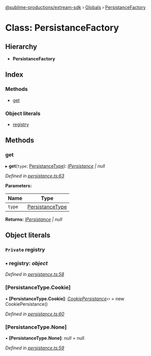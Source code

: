 [@sublime-productions/extream-sdk](../README.md) › [Globals](../globals.md) › [PersistanceFactory](persistancefactory.md)

# Class: PersistanceFactory

## Hierarchy

* **PersistanceFactory**

## Index

### Methods

* [get](persistancefactory.md#get)

### Object literals

* [registry](persistancefactory.md#private-registry)

## Methods

###  get

▸ **get**(`type`: [PersistanceType](../enums/persistancetype.md)): *[IPersistance](../interfaces/ipersistance.md) | null*

*Defined in [persistance.ts:63](https://github.com/Extream-SaaS/ex-sdk/blob/775f75c/src/persistance.ts#L63)*

**Parameters:**

Name | Type |
------ | ------ |
`type` | [PersistanceType](../enums/persistancetype.md) |

**Returns:** *[IPersistance](../interfaces/ipersistance.md) | null*

## Object literals

### `Private` registry

### ▪ **registry**: *object*

*Defined in [persistance.ts:58](https://github.com/Extream-SaaS/ex-sdk/blob/775f75c/src/persistance.ts#L58)*

###  [PersistanceType.Cookie]

• **[PersistanceType.Cookie]**: *[CookiePersistance](cookiepersistance.md)‹›* = new CookiePersistance()

*Defined in [persistance.ts:60](https://github.com/Extream-SaaS/ex-sdk/blob/775f75c/src/persistance.ts#L60)*

###  [PersistanceType.None]

• **[PersistanceType.None]**: *null* = null

*Defined in [persistance.ts:59](https://github.com/Extream-SaaS/ex-sdk/blob/775f75c/src/persistance.ts#L59)*

